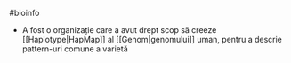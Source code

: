 #bioinfo 
- A fost o organizație care a avut drept scop să creeze [[Haplotype|HapMap]] al [[Genom|genomului]] uman, pentru a descrie pattern-uri comune a varietă